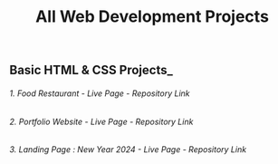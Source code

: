 <h1 align="center">All Web Development Projects</h1>
<br>

## Basic HTML & CSS Projects_

<h6>1. Food Restaurant - <a style="text-decoration:none" href="" >Live Page</a> - <a style="text-decoration:none" href="" >Repository Link</a> </h6>

<h6>2. Portfolio Website - <a style="text-decoration:none" href="https://tamiim-iqbal.github.io/Portfolio-Website/">Live Page</a> - <a style="text-decoration:none" href="https://github.com/Tamiim-Iqbal/Portfolio-Website">Repository Link</a> </h6>

<h6>3. Landing Page : New Year 2024 - <a style="text-decoration:none" href="https://tamiim-iqbal.github.io/New-Year-2024/">Live Page</a> - <a style="text-decoration:none" href="https://github.com/Tamiim-Iqbal/New-Year-2024">Repository Link</a> </h6>